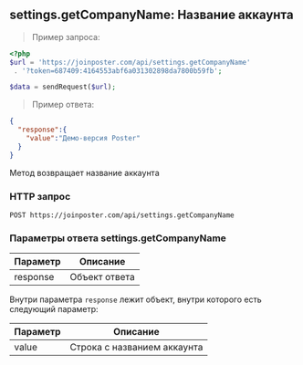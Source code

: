 ## settings.getCompanyName: Название аккаунта

> Пример запроса:

```php
<?php
$url = 'https://joinposter.com/api/settings.getCompanyName'
 . '?token=687409:4164553abf6a031302898da7800b59fb';

$data = sendRequest($url);
```

> Пример ответа:

```json
{
  "response":{
    "value":"Демо-версия Poster"
  }
}
```

Метод возвращает название аккаунта

### HTTP запрос

`POST https://joinposter.com/api/settings.getCompanyName`

### Параметры ответа settings.getCompanyName

Параметр | Описание
-------- | --------
response | Объект ответа

Внутри параметра `response` лежит объект, внутри которого есть следующий параметр:

Параметр | Описание
-------- | --------
value | Строка с названием аккаунта
